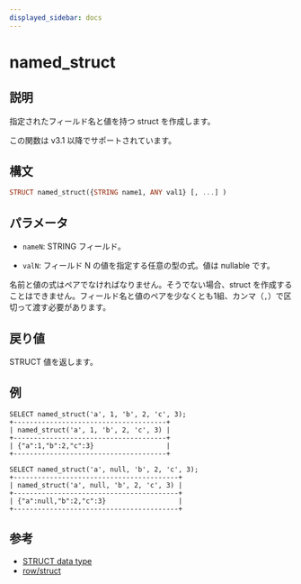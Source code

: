 ```yaml
---
displayed_sidebar: docs
---
```


# named_struct

## 説明

指定されたフィールド名と値を持つ struct を作成します。

この関数は v3.1 以降でサポートされています。

## 構文

```Haskell
STRUCT named_struct({STRING name1, ANY val1} [, ...] )
```

## パラメータ

- `nameN`: STRING フィールド。

- `valN`: フィールド N の値を指定する任意の型の式。値は nullable です。

名前と値の式はペアでなければなりません。そうでない場合、struct を作成することはできません。フィールド名と値のペアを少なくとも1組、カンマ（`,`）で区切って渡す必要があります。

## 戻り値

STRUCT 値を返します。

## 例

```plain
SELECT named_struct('a', 1, 'b', 2, 'c', 3);
+--------------------------------------+
| named_struct('a', 1, 'b', 2, 'c', 3) |
+--------------------------------------+
| {"a":1,"b":2,"c":3}                  |
+--------------------------------------+

SELECT named_struct('a', null, 'b', 2, 'c', 3);
+-----------------------------------------+
| named_struct('a', null, 'b', 2, 'c', 3) |
+-----------------------------------------+
| {"a":null,"b":2,"c":3}                  |
+-----------------------------------------+
```

## 参考

- [STRUCT data type](../../data-types/semi_structured/STRUCT.md)
- [row/struct](row.md)